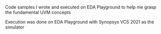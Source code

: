 Code samples I wrote and executed on EDA Playground to help me grasp the fundamental UVM concepts

Execution was done on EDA Playground with Synopsys VCS 2021 as the simulator
